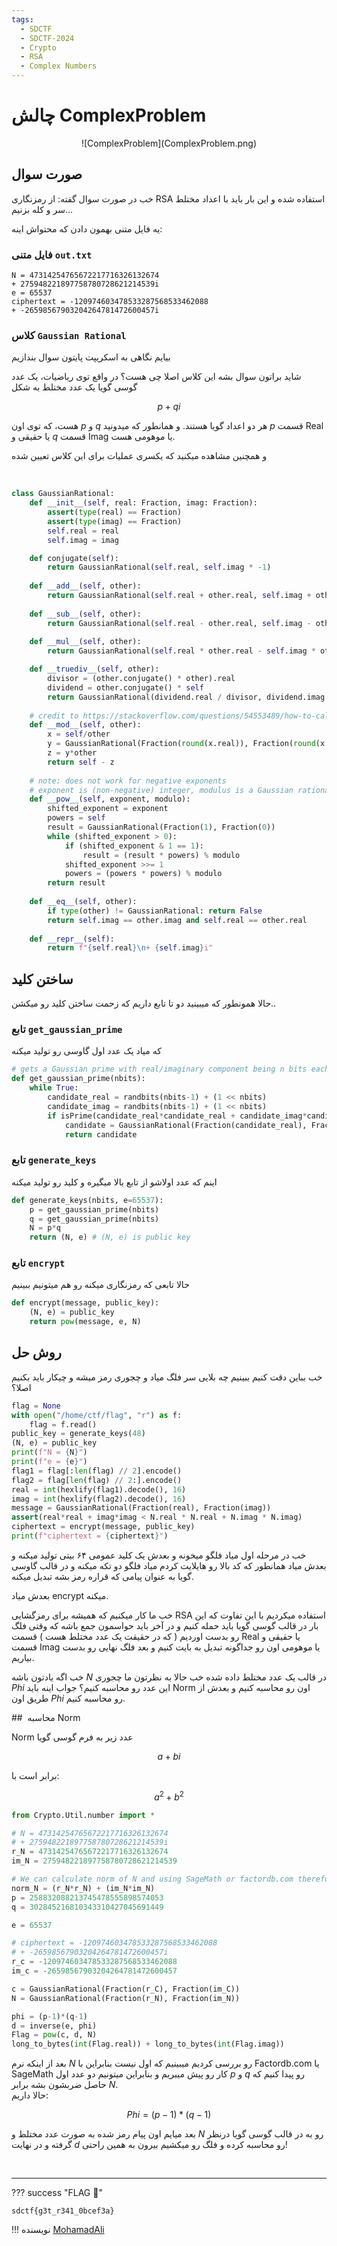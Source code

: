 ```yaml
---
tags:
  - SDCTF
  - SDCTF-2024
  - Crypto  
  - RSA
  - Complex Numbers
---
```



# چالش ComplexProblem

<center> 
![ComplexProblem](ComplexProblem.png)
</center>

## صورت سوال
خب در صورت سوال گفته:‌ از رمزنگاری RSA استفاده شده و این بار باید با اعداد مختلط سر و کله بزنیم...


یه فایل متنی بهمون دادن که محتواش اینه:
### فایل متنی `out.txt`
```
N = 47314254765672217716326132674
+ 275948221897758780728621214539i
e = 65537
ciphertext = -120974603478533287568533462088
+ -26598567903204264781472600457i
```

### کلاس `Gaussian Rational`

بیایم نگاهی به اسکریپت پایتون سوال بندازیم


شاید براتون سوال بشه این کلاس اصلا چی هست؟‌ در واقع توی ریاضیات، یک عدد گوسی گویا یک عدد مختلط به شکل

$$
‍‍‍‍p + qi
$$

هست، که توی اون $p$ و $q$ هر دو اعداد گویا هستند. و همانطور که میدونید $p$ قسمت Real یا حقیقی و $q$ قسمت Imag یا موهومی هست.


و همچنین مشاهده میکنید که یکسری عملیات برای این کلاس تعیین شده

&nbsp;



```python
class GaussianRational:
    def __init__(self, real: Fraction, imag: Fraction):
        assert(type(real) == Fraction)
        assert(type(imag) == Fraction)
        self.real = real
        self.imag = imag

    def conjugate(self):
        return GaussianRational(self.real, self.imag * -1)
    
    def __add__(self, other):
        return GaussianRational(self.real + other.real, self.imag + other.imag)
    
    def __sub__(self, other):
        return GaussianRational(self.real - other.real, self.imag - other.imag)
    
    def __mul__(self, other):
        return GaussianRational(self.real * other.real - self.imag * other.imag, self.real * other.imag + self.imag * other.real)

    def __truediv__(self, other):
        divisor = (other.conjugate() * other).real
        dividend = other.conjugate() * self
        return GaussianRational(dividend.real / divisor, dividend.imag / divisor)
    
    # credit to https://stackoverflow.com/questions/54553489/how-to-calculate-a-modulo-of-complex-numbers
    def __mod__(self, other):
        x = self/other
        y = GaussianRational(Fraction(round(x.real)), Fraction(round(x.imag)))
        z = y*other
        return self - z
    
    # note: does not work for negative exponents
    # exponent is (non-negative) integer, modulus is a Gaussian rational
    def __pow__(self, exponent, modulo):
        shifted_exponent = exponent
        powers = self
        result = GaussianRational(Fraction(1), Fraction(0))
        while (shifted_exponent > 0):
            if (shifted_exponent & 1 == 1):
                result = (result * powers) % modulo
            shifted_exponent >>= 1
            powers = (powers * powers) % modulo
        return result
    
    def __eq__(self, other):
        if type(other) != GaussianRational: return False
        return self.imag == other.imag and self.real == other.real
    
    def __repr__(self):
        return f"{self.real}\n+ {self.imag}i"

```

## ساختن کلید

حالا همونطور که میبینید دو تا تابع داریم که زحمت ساختن کلید رو میکشن..

### تابع `get_gaussian_prime`
که میاد یک عدد اول گاوسی رو تولید میکنه

```python
# gets a Gaussian prime with real/imaginary component being n bits each
def get_gaussian_prime(nbits):
    while True:
        candidate_real = randbits(nbits-1) + (1 << nbits)
        candidate_imag = randbits(nbits-1) + (1 << nbits)
        if isPrime(candidate_real*candidate_real + candidate_imag*candidate_imag):
            candidate = GaussianRational(Fraction(candidate_real), Fraction(candidate_imag))
            return candidate
```

### تابع `generate_keys`
اینم که عدد اولاشو از تابع بالا میگیره و کلید رو تولید میکنه

```python
def generate_keys(nbits, e=65537):
    p = get_gaussian_prime(nbits)
    q = get_gaussian_prime(nbits)
    N = p*q
    return (N, e) # (N, e) is public key
```


### تابع `encrypt`
حالا تابعی که رمزنگاری میکنه رو هم میتونیم ببینیم

```python
def encrypt(message, public_key):
    (N, e) = public_key
    return pow(message, e, N)
```




## روش حل

خب بباین دقت کنیم ببینیم چه بلایی سر فلگ میاد و چجوری رمز میشه و چیکار باید بکنیم اصلا؟

```python linenums="1" hl_lines="8-12"
flag = None
with open("/home/ctf/flag", "r") as f:
    flag = f.read()
public_key = generate_keys(48)
(N, e) = public_key
print(f"N = {N}")
print(f"e = {e}")
flag1 = flag[:len(flag) // 2].encode()
flag2 = flag[len(flag) // 2:].encode()
real = int(hexlify(flag1).decode(), 16)
imag = int(hexlify(flag2).decode(), 16)
message = GaussianRational(Fraction(real), Fraction(imag))
assert(real*real + imag*imag < N.real * N.real + N.imag * N.imag)
ciphertext = encrypt(message, public_key)
print(f"ciphertext = {ciphertext}")
```

خب در مرحله اول میاد فلگو میخونه و بعدش یک کلید عمومی ۶۴ بیتی تولید میکنه و بعدش میاد همانطور که کد بالا رو هایلایت کردم میاد فلگو دو تکه میکنه و در قالب گاوسی گویا به عنوان پیامی که قراره رمز بشه تبدیل میکنه.

بعدش میاد encrypt میکنه.

خب ما کار میکنیم که همیشه برای رمزگشایی RSA استفاده میکردیم با این تفاوت که این بار در قالب گوسی گویا باید حمله کنیم و در آخر باید حواسمون جمع باشه که وقتی فلگ رو بدست اوردیم ( که در حقیقت یک عدد مختلط هست ) قسمت Real یا حقیقی و قسمت Imag یا موهومی اون رو جداگونه تبدیل به بایت کنیم و بعد فلگ نهایی رو بدست بیاریم.

خب اگه یادتون باشه $N$ در قالب یک عدد مختلط داده شده خب حالا به نظرتون ما چجوری $Phi$ این عدد رو محاسبه کنیم؟ جواب اینه باید Norm اون رو محاسبه کنیم و بعدش از طریق اون $Phi$ رو محاسبه کنیم.

##  محاسبه Norm

Norm عدد زیر به فرم گوسی گویا 

$$
a + bi
$$

 برابر است با:

$$
a^2 + b^2
$$


```python linenums="1" title="solve.py"
from Crypto.Util.number import *

# N = 47314254765672217716326132674
# + 275948221897758780728621214539i
r_N = 47314254765672217716326132674
im_N = 275948221897758780728621214539

# We can calculate norm of N and using SageMath or factordb.com therefore we get p and q
norm_N = (r_N*r_N) + (im_N*im_N)  
p = 258832088213745478555898574053
q = 302845216810343310427045691449

e = 65537

# ciphertext = -120974603478533287568533462088
# + -26598567903204264781472600457i
r_c = -120974603478533287568533462088
im_c = -26598567903204264781472600457

c = GaussianRational(Fraction(r_C), Fraction(im_C))
N = GaussianRational(Fraction(r_N), Fraction(im_N))

phi = (p-1)*(q-1)
d = inverse(e, phi)
Flag = pow(c, d, N)
long_to_bytes(int(Flag.real)) + long_to_bytes(int(Flag.imag))
```

بعد از اینکه نرم $N$ رو بررسی کردیم میبینیم که اول نیست بنابراین با Factordb.com‍‍‍ یا SageMath کار رو پیش میبریم و بنابراین میتونیم دو عدد اول $p$ و $q$ رو پیدا کنیم که حاصل ضربشون بشه برابر $N$.  
حالا داریم:

$$
Phi = (p-1) * (q-1)
$$

بعد میایم اون پیام رمز شده به صورت عدد مختلط و $N$ رو به در قالب گوسی گویا درنظر گرفته و در نهایت $d$ رو محاسبه کرده و فلگ رو میکشیم بیرون به همین راحتی!

&nbsp;

---
??? success "FLAG :triangular_flag_on_post:"
    <div dir="ltr">`sdctf{g3t_r341_0bcef3a}`</div>


!!! نویسنده
    [MohamadAli](https://github.com/wh1te-r0s3)

